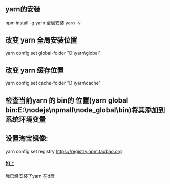 ## yarn的安装
npm install -g yarn    全局安装
yarn  -v
## 改变 yarn 全局安装位置
yarn config  set global-folder "D:\yarn\global"
## 改变 yarn 缓存位置
yarn config set cache-folder "D:\yarn\cache"
## 检查当前yarn 的 bin的 位置(yarn global bin:E:\nodejs\npmall\node_global\bin)将其添加到系统环境变量
## 设置淘宝镜像:
yarn config set registry https://registry.npm.taobao.org



#### 如上
我已经安装了yarn
在d盘
